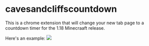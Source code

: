 # cavesandcliffscountdown

This is a chrome extension that will change your new tab page to a countdown timer for the 1.18 Minecraaft release.

Here's an example:
<img src="https://raw.githubusercontent.com/slushie0/cavesandcliffscountdown/6c4ea3f70584b742e13bc209716860ae56264a7a/ext.png">
